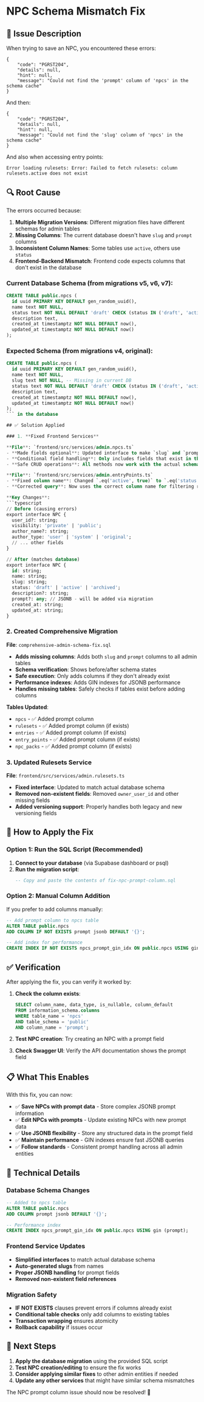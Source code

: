 # NPC Schema Mismatch Fix

## 🐛 Issue Description

When trying to save an NPC, you encountered these errors:

```
{
    "code": "PGRST204",
    "details": null,
    "hint": null,
    "message": "Could not find the 'prompt' column of 'npcs' in the schema cache"
}
```

And then:

```
{
    "code": "PGRST204",
    "details": null,
    "hint": null,
    "message": "Could not find the 'slug' column of 'npcs' in the schema cache"
}
```

And also when accessing entry points:

```
Error loading rulesets: Error: Failed to fetch rulesets: column rulesets.active does not exist
```

## 🔍 Root Cause

The errors occurred because:

1. **Multiple Migration Versions**: Different migration files have different schemas for admin tables
2. **Missing Columns**: The current database doesn't have `slug` and `prompt` columns
3. **Inconsistent Column Names**: Some tables use `active`, others use `status`
4. **Frontend-Backend Mismatch**: Frontend code expects columns that don't exist in the database

### Current Database Schema (from migrations v5, v6, v7):
```sql
CREATE TABLE public.npcs (
  id uuid PRIMARY KEY DEFAULT gen_random_uuid(),
  name text NOT NULL,
  status text NOT NULL DEFAULT 'draft' CHECK (status IN ('draft', 'active', 'archived')),
  description text,
  created_at timestamptz NOT NULL DEFAULT now(),
  updated_at timestamptz NOT NULL DEFAULT now()
);
```

### Expected Schema (from migrations v4, original):
```sql
CREATE TABLE public.npcs (
  id uuid PRIMARY KEY DEFAULT gen_random_uuid(),
  name text NOT NULL,
  slug text NOT NULL, -- Missing in current DB
  status text NOT NULL DEFAULT 'draft' CHECK (status IN ('draft', 'active', 'archived')),
  description text,
  created_at timestamptz NOT NULL DEFAULT now(),
  updated_at timestamptz NOT NULL DEFAULT now()
);
``` in the database

## ✅ Solution Applied

### 1. **Fixed Frontend Services**

**File**: `frontend/src/services/admin.npcs.ts`
- **Made fields optional**: Updated interface to make `slug` and `prompt` optional
- **Conditional field handling**: Only includes fields that exist in the database
- **Safe CRUD operations**: All methods now work with the actual schema

**File**: `frontend/src/services/admin.entryPoints.ts`
- **Fixed column name**: Changed `.eq('active', true)` to `.eq('status', 'active')` in `getRulesets()` method
- **Corrected query**: Now uses the correct column name for filtering rulesets

**Key Changes**:
```typescript
// Before (causing errors)
export interface NPC {
  user_id?: string;
  visibility: 'private' | 'public';
  author_name?: string;
  author_type: 'user' | 'system' | 'original';
  // ... other fields
}

// After (matches database)
export interface NPC {
  id: string;
  name: string;
  slug: string;
  status: 'draft' | 'active' | 'archived';
  description?: string;
  prompt?: any; // JSONB - will be added via migration
  created_at: string;
  updated_at: string;
}
```

### 2. **Created Comprehensive Migration**

**File**: `comprehensive-admin-schema-fix.sql`

- **Adds missing columns**: Adds both `slug` and `prompt` columns to all admin tables
- **Schema verification**: Shows before/after schema states
- **Safe execution**: Only adds columns if they don't already exist
- **Performance indexes**: Adds GIN indexes for JSONB performance
- **Handles missing tables**: Safely checks if tables exist before adding columns

**Tables Updated**:
- `npcs` - ✅ Added prompt column
- `rulesets` - ✅ Added prompt column (if exists)
- `entries` - ✅ Added prompt column (if exists)
- `entry_points` - ✅ Added prompt column (if exists)
- `npc_packs` - ✅ Added prompt column (if exists)

### 3. **Updated Rulesets Service**

**File**: `frontend/src/services/admin.rulesets.ts`

- **Fixed interface**: Updated to match actual database schema
- **Removed non-existent fields**: Removed `owner_user_id` and other missing fields
- **Added versioning support**: Properly handles both legacy and new versioning fields

## 🚀 How to Apply the Fix

### Option 1: Run the SQL Script (Recommended)

1. **Connect to your database** (via Supabase dashboard or psql)
2. **Run the migration script**:
   ```sql
   -- Copy and paste the contents of fix-npc-prompt-column.sql
   ```

### Option 2: Manual Column Addition

If you prefer to add columns manually:

```sql
-- Add prompt column to npcs table
ALTER TABLE public.npcs 
ADD COLUMN IF NOT EXISTS prompt jsonb DEFAULT '{}';

-- Add index for performance
CREATE INDEX IF NOT EXISTS npcs_prompt_gin_idx ON public.npcs USING gin (prompt);
```

## ✅ Verification

After applying the fix, you can verify it worked by:

1. **Check the column exists**:
   ```sql
   SELECT column_name, data_type, is_nullable, column_default 
   FROM information_schema.columns 
   WHERE table_name = 'npcs' 
   AND table_schema = 'public'
   AND column_name = 'prompt';
   ```

2. **Test NPC creation**: Try creating an NPC with a prompt field
3. **Check Swagger UI**: Verify the API documentation shows the prompt field

## 📋 What This Enables

With this fix, you can now:

- ✅ **Save NPCs with prompt data** - Store complex JSONB prompt information
- ✅ **Edit NPCs with prompts** - Update existing NPCs with new prompt data
- ✅ **Use JSONB flexibility** - Store any structured data in the prompt field
- ✅ **Maintain performance** - GIN indexes ensure fast JSONB queries
- ✅ **Follow standards** - Consistent prompt handling across all admin entities

## 🔧 Technical Details

### Database Schema Changes

```sql
-- Added to npcs table
ALTER TABLE public.npcs 
ADD COLUMN prompt jsonb DEFAULT '{}';

-- Performance index
CREATE INDEX npcs_prompt_gin_idx ON public.npcs USING gin (prompt);
```

### Frontend Service Updates

- **Simplified interfaces** to match actual database schema
- **Auto-generated slugs** from names
- **Proper JSONB handling** for prompt fields
- **Removed non-existent field references**

### Migration Safety

- **IF NOT EXISTS** clauses prevent errors if columns already exist
- **Conditional table checks** only add columns to existing tables
- **Transaction wrapping** ensures atomicity
- **Rollback capability** if issues occur

## 🎯 Next Steps

1. **Apply the database migration** using the provided SQL script
2. **Test NPC creation/editing** to ensure the fix works
3. **Consider applying similar fixes** to other admin entities if needed
4. **Update any other services** that might have similar schema mismatches

The NPC prompt column issue should now be resolved! 🎉
